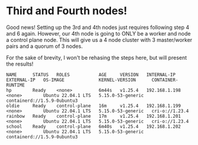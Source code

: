 # Third and Fourth nodes!

Good news! Setting up the 3rd and 4th nodes just requires following step 4 and 6 again. However, our 4th node is going to ONLY be a worker and node a control plane node. This will give us a 4 node cluster with 3 master/worker pairs and a quorum of 3 nodes.

For the sake of brevity, I won't be rehasing the steps here, but will present the results!

    NAME      STATUS   ROLES           AGE     VERSION   INTERNAL-IP     EXTERNAL-IP   OS-IMAGE             KERNEL-VERSION      CONTAINER-RUNTIME
    hp        Ready    <none>          6m44s   v1.25.4   192.168.1.198   <none>        Ubuntu 22.04.1 LTS   5.15.0-53-generic   containerd://1.5.9-0ubuntu3
    oldie     Ready    control-plane   16m     v1.25.4   192.168.1.199   <none>        Ubuntu 22.04.1 LTS   5.15.0-53-generic   cri-o://1.23.4
    rainbow   Ready    control-plane   17m     v1.25.4   192.168.1.201   <none>        Ubuntu 22.04.1 LTS   5.15.0-53-generic   cri-o://1.23.4
    school    Ready    control-plane   6m40s   v1.25.4   192.168.1.202   <none>        Ubuntu 22.04.1 LTS   5.15.0-53-generic   containerd://1.5.9-0ubuntu3